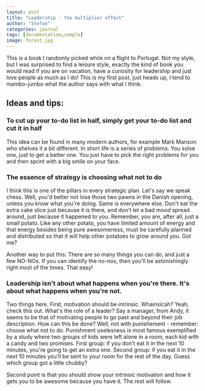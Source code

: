 ```yaml
---
layout: post
title: "Leadership - the multiplier effect"
author: "Stefan"
categories: journal
tags: [documentation,sample]
image: forest.jpg
---
```


This is a book I randomly picked while on a flight to Portugal. Not my style, but I was surprised to find a leisure style, exactly the kind of book you would read if you are on vacation, have a curiosity for leadership and just love people as much as I do! This is my first post, just heads up, I tend to mambo-jumbo what the author says with what I think. 

## Ideas and tips:

### To cut up your to-do list in half, simply get your to-do list and cut it in half
This idea can be found in many modern authors, for example Mark Manson who shelves it a bit different. In short life is a series of problems. You solve one, just to get a better one. You just have to pick the right problems for you and then sprint with a big smile on your face.

### The essence of strategy is choosing what not to do
I think this is one of the pillars in every strategic plan. Let's say we speak chess. Well, you'd better not lose those two pawns in the Danish opening, unless you know what you're doing. Same is everywhere else. Don't eat the extra cake slice just because it is there, and don't let a bad mood spread around, just because it happened to you. Remember, you are, after all, just a small potato. Like any other potato, you have limited amount of energy and that energy besides being pure awesomeness, must be carefully planned and distributed so that it will help other potatoes to grow around you. Got me?

Another way to put this: There are so many things you can do, and just a few NO-NOs. If you can identify the no-nos, then you'll be astonishingly right most of the times. That easy!

### Leadership isn't about what happens when you're there. It's about what happens when you're not.
Two things here. First, motivation should be intrinsic. Whainsicah? Yeah, check this out. What's the role of a leader? Say a manager, from Andy, it seems to be that of motivating people to go past and beyond their job description. How can this be done? Well, not with punishement - remember: choose what not to do. Punishment uselesness is most famous exemplified by a study where two groups of kids were left alone in a room, each kid with a candy and two promises. First group: if you don't eat it in the next 10 minutes, you're going to get an extra one. Second group: if you eat it in the next 10 minutes you'll be sent to your room for the rest of the day. Guess which group got a little chubby? 

Second point is that you should show your intrinsic motivation and how it gets you to be awesome because you have it. The rest will follow. 
